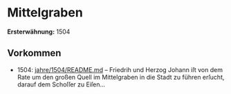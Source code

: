 # Mittelgraben

**Ersterwähnung:** 1504

## Vorkommen
- 1504: [jahre/1504/README.md](../jahre/1504/README.md) – Friedrih und Herzog Johann iſt von dem Rate
um den großen Quell im Mittelgraben in die Stadt zu
führen erſucht, darauf dem Schoſſer zu Eiſen...
